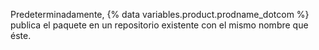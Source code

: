 Predeterminadamente, {% data variables.product.prodname_dotcom %} publica el paquete en un repositorio existente con el mismo nombre que éste.

